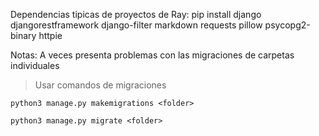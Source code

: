 Dependencias tipicas de proyectos de Ray:
pip install django djangorestframework django-filter markdown requests pillow psycopg2-binary httpie

Notas: 
A veces presenta problemas con las migraciones de carpetas individuales

> Usar comandos de migraciones
```
python3 manage.py makemigrations <folder>

python3 manage.py migrate <folder>
```